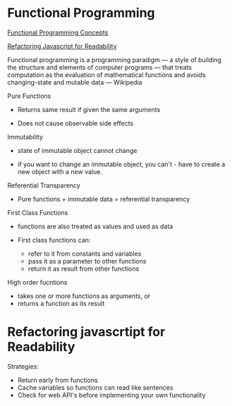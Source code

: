 # **Functional Programming**

[Functional Programming Concepts](https://medium.com/the-renaissance-developer/concepts-of-functional-programming-in-javascript-6bc84220d2aa)

[Refactoring Javascript for Readability](https://dev.to/healeycodes/refactoring-javascript-for-performance-and-readability-with-examples-1hec)

Functional programming is a programming paradigm — a style of building the structure and elements of computer programs — that treats computation as the evaluation of mathematical functions and avoids changing-state and mutable data — Wikipedia

Pure Functions

- Returns same result if given the same arguments

- Does not cause observable side effects

Immutability

- state of immutable object cannot change

- if you want to change an immutable object, you can't - have to create a new object with a new value.

Referential Transparency

- Pure functions + immutable data = referential transparency

First Class Functions

- functions are also treated as values and used as data

- First class functions can:

  - refer to it from constants and variables
  - pass it as a parameter to other functions
  - return it as result from other functions

High order fucntions

  - takes one or more functions as arguments, or
  - returns a function as its result


# **Refactoring javascrtipt for Readability**

Strategies:

  - Return early from functions
  - Cache variables so functions can read like sentences
  - Check for web API's before implementing your own functionality